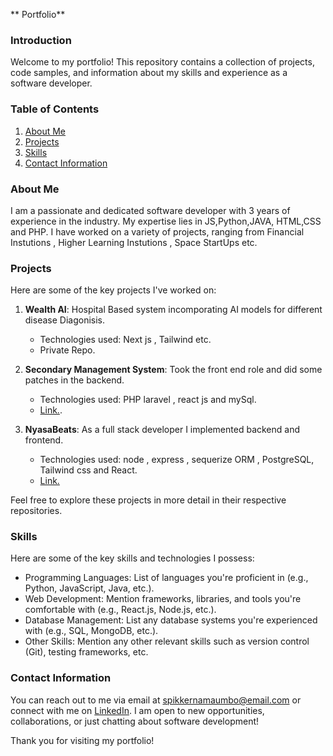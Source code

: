   ** Portfolio**

### Introduction

Welcome to my  portfolio! This repository contains a collection of projects, code samples, and information about my skills and experience as a software developer.

### Table of Contents

1. [About Me](#about-me)
2. [Projects](#projects)
3. [Skills](#skills)
4. [Contact Information](#contact-information)

### About Me <a name="about-me"></a>

I am a passionate and dedicated software developer with 3 years of experience in the industry. My expertise lies in JS,Python,JAVA, HTML,CSS and PHP. I have worked on a variety of projects, ranging from Financial Instutions , Higher Learning Instutions , Space StartUps etc.

### Projects <a name="projects"></a>

Here are some of the key projects I've worked on:

1. **Wealth AI**: Hospital Based system incomporating AI models for different disease Diagonisis.
   - Technologies used: Next js , Tailwind etc.
   - Private Repo.

2. **Secondary Management System**: Took the front end role and did some patches in the backend.
   - Technologies used: PHP laravel , react js and mySql.
   - [Link.](https://github.com/Namaumbo/vite-nyasa).

3. **NyasaBeats**: As a full stack developer I implemented backend and frontend.
   - Technologies used: node , express , sequerize ORM , PostgreSQL, Tailwind css and React.
   - [Link.](https://github.com/Namaumbo/vite-nyasa)

Feel free to explore these projects in more detail in their respective repositories.

### Skills <a name="skills"></a>

Here are some of the key skills and technologies I possess:

- Programming Languages: List of languages you're proficient in (e.g., Python, JavaScript, Java, etc.).
- Web Development: Mention frameworks, libraries, and tools you're comfortable with (e.g., React.js, Node.js, etc.).
- Database Management: List any database systems you're experienced with (e.g., SQL, MongoDB, etc.).
- Other Skills: Mention any other relevant skills such as version control (Git), testing frameworks, etc.

### Contact Information <a name="contact-information"></a>

You can reach out to me via email at [spikkernamaumbo@email.com](mailto:your@email.com) or connect with me on [LinkedIn](https://www.linkedin.com/in/daelo-namaumbo-b66a6b198/). I am open to new opportunities, collaborations, or just chatting about software development!

Thank you for visiting my portfolio!
